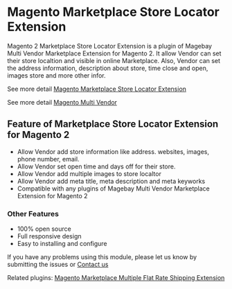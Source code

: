 # Magento Marketplace Store Locator Extension
Magento 2 Marketplace Store Locator Extension is a plugin of Magebay Multi Vendor Marketplace Extension for Magento 2. It allow Vendor can set their store localtion and visible in online Marketplace. Also, Vendor can set the address information, description about store, time close and open, images store and more other infor.

See more detail [Magento Marketplace Store Locator Extension](https://www.magebay.com/magento-marketplace-store-locator)

See more detail [Magento Multi Vendor](https://www.magebay.com/magento-multi-vendor-marketplace-extension)

## Feature of Marketplace Store Locator Extension for Magento 2
- Allow Vendor add store information like address. websites, images, phone number, email.
- Allow Vendor set open time and days off for their store.
- Allow Vendor add multiple images to store localtor
- Allow Vendor add meta title, meta description and meta keyworks
- Compatible with any plugins of Magebay Multi Vendor Marketplace Extension for Magento 2
### Other Features
- 100% open source
- Full responsive design
- Easy to installing and configure

If you have any problems using this module, please let us know by submitting the issues or [Contact us](https://www.magebay.com/about-us/)

Related plugins: [Magento Marketplace Multiple Flat Rate Shipping Extension](https://github.com/magebaycom/magento-marketplace-multiple-flat-rate-shipping)
